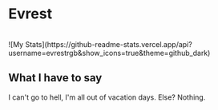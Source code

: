 # Evrest
<br>
![My Stats](https://github-readme-stats.vercel.app/api?username=evrestrgb&show_icons=true&theme=github_dark)

## What I have to say
I can't go to hell, I'm all out of vacation days. Else? Nothing.
